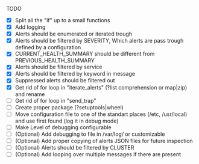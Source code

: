 TODO
- [x] Split all the "if" up to a small functions
- [x] Add logging
- [x] Alerts should be enumerated or iterated trough
- [x] Alerts should be filtered by SEVERITY, Which alerts are pass trough defined by a configuration
- [x] CURRENT_HEALTH_SUMMARY should be different from PREVIOUS_HEALTH_SUMMARY
- [x] Alerts should be filtered by service
- [x] Alerts should be filtered by keyword in message
- [x] Suppressed alerts should be filtered out
- [x] Get rid of for loop in "iterate_alerts" (?list comprehension or map|zip) and rename
- [ ] Get rid of for loop in "send_trap"
- [ ] Create proper package (?setuptools|wheel)
- [ ] Move configuration file to one of the standart places (/etc, /usr/local) and use first found (log it in debug mode)
- [ ] Make Level of debugging configurable
- [ ] (Optional) Add debugging to file in /var/log/ or customizable 
- [ ] (Optional) Add proper copying of alerts JSON files for future inspection
- [ ] (Optional) Alerts should be filtered by CLUSTER
- [ ] (Optional) Add looping over multiple messages if there are present